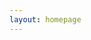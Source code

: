 ```yaml
---
layout: homepage
---
```


<!-- ## About Me

I am a Ph.D. student in the State Key Lab of CAD&CG, Zhejiang University (supervised by Prof.Hongzhi Wu). -->

<!-- ## Experience

| Jun. 2024 - Sep. 2024 | Research Intern  | Adobe Inc., San Jose, California, U.S.    | -->

<!-- ## Publications -->

<!-- - **Free-form Scanning of Non-planar Appearance with Neural Trace Photography**
  <br>
  **Xiaohe Ma**, Kaizhang Kang, Ruisheng Zhu, Hongzhi Wu and Kun Zhou
  <br>
  	Conditionally accepted to ACM SIGGRAPH 2021.
  <br>
  <!-- [[PDF](https://arxiv.org/pdf/2002.10211.pdf)] [[Code](https://github.com/yaoyao-liu/mnemonics)] -->

<!-- - **Learning Efficient Photometric Feature Transform for Multi-view Stereo**
  <br>
  Kaizhang Kang, Cihui Xie, Ruisheng Zhu, **Xiaohe Ma**, Ping Tan, Hongzhi Wu and Kun Zhou
  <br>
  33rd Conference on Neural Information Processing Systems. **NeurIPS 2019**.
  <br>
  [[PDF](https://arxiv.org/abs/2103.14794)]  -->